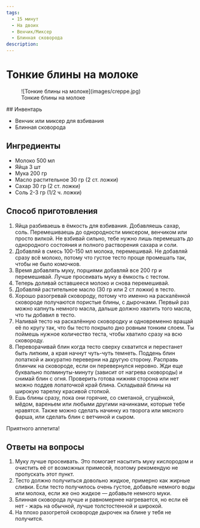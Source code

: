```yaml
---
tags:
  - 15 минут
  - На двоих
  - Венчик/Миксер
  - Блинная сковорода
description:
---
```

# Тонкие блины на молоке

<figure markdown="span">
  ![Тонкие блины на молоке](images/creppe.jpg)
  <figcaption>Тонкие блины на молоке</figcaption>
</figure>
## Инвентарь

- Венчик или миксер для взбивания
- Блинная сковорода

## Ингредиенты

- Молоко 500 мл
- Яйца 3 шт
- Мука 200 гр
- Масло растительное 30 гр (2 ст. ложки)
- Сахар 30 гр (2 ст. ложки)
- Соль 2-3 гр (1/2 ч. ложки)

## Способ приготовления

1. Яйца разбиваешь в ёмкость для взбивания. Добавляешь сахар, соль. Перемешиваешь до однородности миксером, венчиком или просто вилкой. Не взбивай сильно, тебе нужно лишь перемешать до однородного состояния и полного растворения сахара и соли.
2. Добавляй в смесь 100-150 мл молока, перемешивай. Не добавляй сразу всё молоко, потому что густое тесто проще промешать так, чтобы не было комочков.
3. Время добавлять муку, порциями добавляй все 200 гр и перемешивай. Лучше просеивать муку в ёмкость с тестом.
4. Теперь доливай оставшееся молоко и снова перемешивай.
5. Добавляй растительное масло (30 гр или 2 ст ложки) в тесто. 
6. Хорошо разогревай сковороду, потому что именно на раскалённой сковороде получаются пористые блины, с дырочками. Первый раз можно капнуть немного масла, дальше должно хватить того масла, что ты добавил в тесто.
7. Наливай тесто на раскалённую сковородку и одновременно вращай её по кругу так, что бы тесто покрыло дно ровным тонким слоем. Ты поймешь нужное количество теста, чтобы хватило сразу на всю сковороду.
8. Переворачивай блин когда тесто сверху схватится и перестанет быть липким, а края начнут чуть-чуть темнеть. Поддень блин лопаткой и аккуратно переверни на другую сторону. Расправь блинчик на сковороде, если он перевернулся неровно. Жди еще буквально полминуты-минуту (зависит от нагрева сковороды) и снимай блин с огня. Проверить готова нижняя сторона или нет можно поддев лопаточкой край блина. Складывай блины на широкую тарелку красивой стопкой.
9. Ешь блины сразу, пока они горячие, со сметаной, сгущёнкой, мёдом, вареньем или любыми другими начинками, которые тебе нравятся. Также можно сделать начинку из творога или мясного фарша, или сделать блин с ветчиной и сыром.

Приятного аппетита!

## Ответы на вопросы

1. Муку лучше просеивать. Это помогает насытить муку кислородом и очистить её от возможных примесей, поэтому рекомендую не пропускать этот пункт.
2. Тесто должно получиться довольно жидкое, примерно как жирные сливки. Если тесто получилось очень густое, добавьте немного воды или молока, если же оно жидкое — добавьте немного муки.
3. Блинная сковорода лучше и равномернее нагревается, но если её нет - жарь на обычной, лучше толстостенной и широкой.
4. На плохо разогретой сковороде дырочек на блине у тебя не получится.
